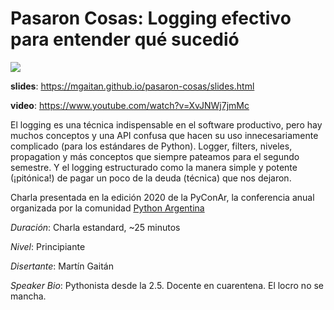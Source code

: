 # Pasaron Cosas: Logging efectivo para entender qué sucedió

![](https://emojipedia-us.s3.dualstack.us-west-1.amazonaws.com/thumbs/120/whatsapp/238/man-shrugging-type-1-2_1f937-1f3fb-200d-2642-fe0f.png)


**slides**: https://mgaitan.github.io/pasaron-cosas/slides.html

**video**: https://www.youtube.com/watch?v=XvJNWj7jmMc


El logging es una técnica indispensable en el software productivo, pero hay muchos conceptos y una API confusa que hacen su uso 
innecesariamente complicado (para los estándares de Python). 
Logger, filters, niveles, propagation y más conceptos que siempre pateamos para el segundo semestre. 
Y el logging estructurado como la manera simple y potente (¡pitónica!) de pagar un poco de la deuda (técnica) que nos dejaron.

Charla presentada en la edición 2020 de la PyConAr, la conferencia anual organizada por la comunidad [Python Argentina](https://python.org.ar)

*Duración*: Charla estandard, ~25 minutos

*Nivel*: Principiante

*Disertante*: Martín Gaitán

*Speaker Bio*: Pythonista desde la 2.5. Docente en cuarentena. El locro no se mancha.

